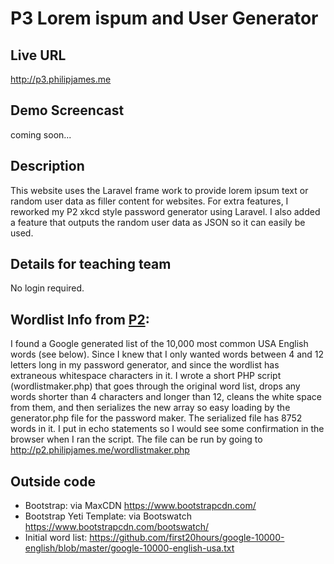 # P3 Lorem ispum and User Generator

## Live URL
<http://p3.philipjames.me>

## Demo Screencast
coming soon...

## Description
This website uses the Laravel frame work to provide lorem ipsum text or random user data as filler content for websites. For extra features, I reworked my P2 xkcd style password generator using Laravel. I also added a feature that outputs the random user data as JSON so it can easily be used.

## Details for teaching team
No login required. 

## Wordlist Info from [P2](https://github.com/philipjamesk/p2):
I found a Google generated list of the 10,000 most common USA English words (see below). Since I knew that I only wanted words between 4 and 12 letters long in my password generator, and since the wordlist has extraneous whitespace characters in it. I wrote a short PHP script (wordlistmaker.php) that goes through the original word list, drops any words shorter than 4 characters and longer than 12, cleans the white space from them, and then serializes the new array so easy loading by the generator.php file for the password maker. The serialized file has 8752 words in it. I put in echo statements so I would see some confirmation in the browser when I ran the script. The file can be run by going to <http://p2.philipjames.me/wordlistmaker.php>

## Outside code
* Bootstrap: via MaxCDN <https://www.bootstrapcdn.com/>
* Bootstrap Yeti Template: via Bootswatch <https://www.bootstrapcdn.com/bootswatch/>
* Initial word list: <https://github.com/first20hours/google-10000-english/blob/master/google-10000-english-usa.txt>
